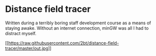 Distance field tracer
=====================

Written during a terribly boring staff development course as a means of staying awake. Without an internet connection, minGW was all I had to distract myself.

[[https://raw.githubusercontent.com/2bt/distance-field-tracer/master/out.jpg]]
